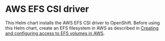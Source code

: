 # AWS EFS CSI driver

This Helm chart installs the AWS EFS CSI driver to OpenShift. Before using this Helm chart, create an EFS filesystem in AWS as described in [Creating and configuring access to EFS volumes in AWS](https://docs.openshift.com/container-platform/4.12/storage/container_storage_interface/persistent-storage-csi-aws-efs.html).
